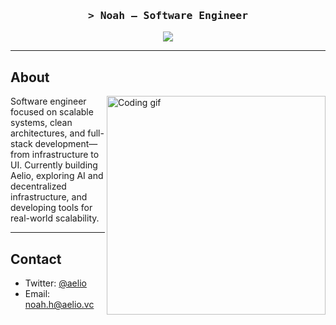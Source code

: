 <!-- Intro -->
<h3 align="center">
  <samp>&gt; Noah – Software Engineer</samp>
</h3>

<p align="center">
  <a href="https://x.com/aelio_vc" target="_blank">
    <img src="https://img.shields.io/badge/Twitter-1DA1F2?style=for-the-badge&logo=twitter&logoColor=white" />
  </a>
</p>

---

## About

<img align="right" width="350" src="/assets/programmer.gif" alt="Coding gif" />

Software engineer focused on scalable systems, clean architectures, and full-stack development—from infrastructure to UI. Currently building Aelio, exploring AI and decentralized infrastructure, and developing tools for real-world scalability.

---

## Contact

- Twitter: [@aelio](https://x.com/aelio_vc)  
- Email: noah.h@aelio.vc
